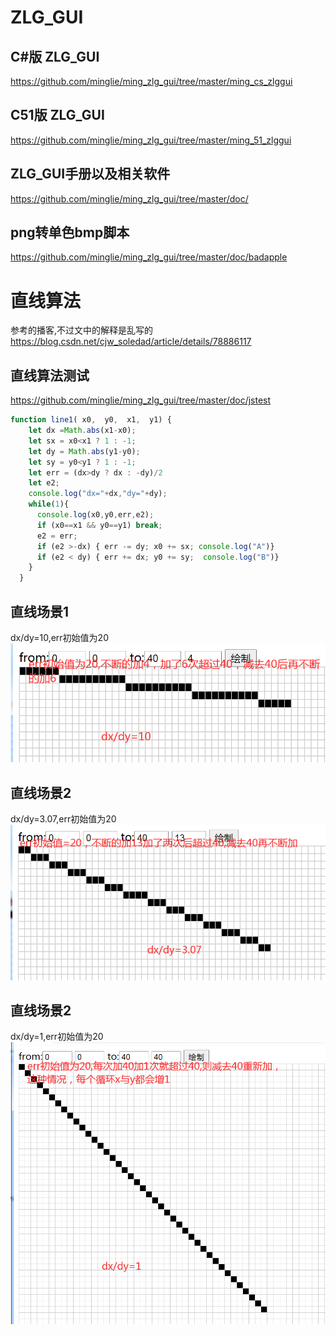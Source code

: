 # ZLG_GUI
## C#版 ZLG_GUI
https://github.com/minglie/ming_zlg_gui/tree/master/ming_cs_zlggui

## C51版 ZLG_GUI
https://github.com/minglie/ming_zlg_gui/tree/master/ming_51_zlggui

## ZLG_GUI手册以及相关软件
https://github.com/minglie/ming_zlg_gui/tree/master/doc/

## png转单色bmp脚本
https://github.com/minglie/ming_zlg_gui/tree/master/doc/badapple

# 直线算法
参考的播客,不过文中的解释是乱写的
https://blog.csdn.net/cjw_soledad/article/details/78886117

## 直线算法测试
https://github.com/minglie/ming_zlg_gui/tree/master/doc/jstest

``` js
function line1( x0,  y0,  x1,  y1) {
    let dx =Math.abs(x1-x0);
    let sx = x0<x1 ? 1 : -1;
    let dy = Math.abs(y1-y0);
    let sy = y0<y1 ? 1 : -1; 
    let err = (dx>dy ? dx : -dy)/2
    let e2;
    console.log("dx="+dx,"dy="+dy);
    while(1){
      console.log(x0,y0,err,e2);
      if (x0==x1 && y0==y1) break;
      e2 = err;
      if (e2 >-dx) { err -= dy; x0 += sx; console.log("A")}
      if (e2 < dy) { err += dx; y0 += sy;  console.log("B")}
    }
  }
```
## 直线场景1
dx/dy=10,err初始值为20
![环境变量示例代码](doc/docimg/err20_1.png)

## 直线场景2
dx/dy=3.07,err初始值为20
![环境变量示例代码](doc/docimg/err20.png)

## 直线场景2
dx/dy=1,err初始值为20
![环境变量示例代码](doc/docimg/err1.png)